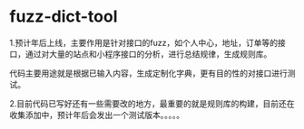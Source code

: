 # fuzz-dict-tool
1.预计年后上线，主要作用是针对接口的fuzz，如个人中心，地址，订单等的接口，通过对大量的站点和小程序接口的分析，进行总结规律，生成规则库。

代码主要用途就是根据已输入内容，生成定制化字典，更有目的性的对接口进行测试。

2.目前代码已写好还有一些需要改的地方，最重要的就是规则库的构建，目前还在收集添加中，预计年后会发出一个测试版本。。。。。

